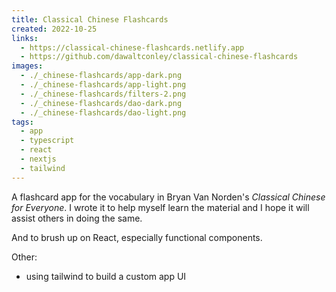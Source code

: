 ```yaml
---
title: Classical Chinese Flashcards
created: 2022-10-25
links:
  - https://classical-chinese-flashcards.netlify.app
  - https://github.com/dawaltconley/classical-chinese-flashcards
images:
  - ./_chinese-flashcards/app-dark.png
  - ./_chinese-flashcards/app-light.png
  - ./_chinese-flashcards/filters-2.png
  - ./_chinese-flashcards/dao-dark.png
  - ./_chinese-flashcards/dao-light.png
tags:
  - app
  - typescript
  - react
  - nextjs
  - tailwind
---
```


A flashcard app for the vocabulary in Bryan Van Norden's _Classical 
Chinese for Everyone_. <!-- more --> I wrote it to help myself learn the 
material and I hope it will assist others in doing the same.

And to brush up on React, especially functional components.

Other:

- using tailwind to build a custom app UI
